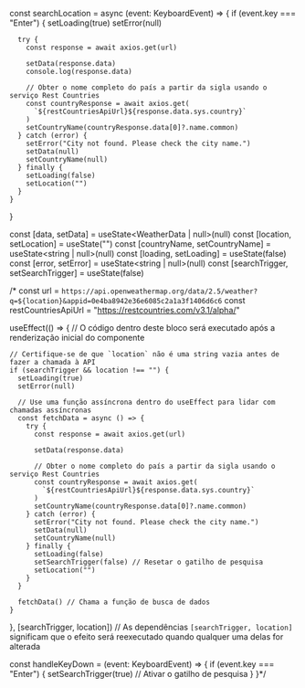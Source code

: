 const searchLocation = async (event: KeyboardEvent<HTMLInputElement>) => {
if (event.key === "Enter") {
setLoading(true)
setError(null)

      try {
        const response = await axios.get(url)

        setData(response.data)
        console.log(response.data)

        // Obter o nome completo do país a partir da sigla usando o serviço Rest Countries
        const countryResponse = await axios.get(
          `${restCountriesApiUrl}${response.data.sys.country}`
        )
        setCountryName(countryResponse.data[0]?.name.common)
      } catch (error) {
        setError("City not found. Please check the city name.")
        setData(null)
        setCountryName(null)
      } finally {
        setLoading(false)
        setLocation("")
      }
    }

}

const [data, setData] = useState<WeatherData | null>(null)
const [location, setLocation] = useState<string>("")
const [countryName, setCountryName] = useState<string | null>(null)
const [loading, setLoading] = useState<boolean>(false)
const [error, setError] = useState<string | null>(null)
const [searchTrigger, setSearchTrigger] = useState<boolean>(false)

/\*
const url = `https://api.openweathermap.org/data/2.5/weather?q=${location}&appid=0e4ba8942e36e6085c2a1a3f1406d6c6`
const restCountriesApiUrl = "https://restcountries.com/v3.1/alpha/"

useEffect(() => {
// O código dentro deste bloco será executado após a renderização inicial do componente

    // Certifique-se de que `location` não é uma string vazia antes de fazer a chamada à API
    if (searchTrigger && location !== "") {
      setLoading(true)
      setError(null)

      // Use uma função assíncrona dentro do useEffect para lidar com chamadas assíncronas
      const fetchData = async () => {
        try {
          const response = await axios.get(url)

          setData(response.data)

          // Obter o nome completo do país a partir da sigla usando o serviço Rest Countries
          const countryResponse = await axios.get(
            `${restCountriesApiUrl}${response.data.sys.country}`
          )
          setCountryName(countryResponse.data[0]?.name.common)
        } catch (error) {
          setError("City not found. Please check the city name.")
          setData(null)
          setCountryName(null)
        } finally {
          setLoading(false)
          setSearchTrigger(false) // Resetar o gatilho de pesquisa
          setLocation("")
        }
      }

      fetchData() // Chama a função de busca de dados
    }

}, [searchTrigger, location]) // As dependências `[searchTrigger, location]` significam que o efeito será reexecutado quando qualquer uma delas for alterada

const handleKeyDown = (event: KeyboardEvent<HTMLInputElement>) => {
if (event.key === "Enter") {
setSearchTrigger(true) // Ativar o gatilho de pesquisa
}
}\*/
